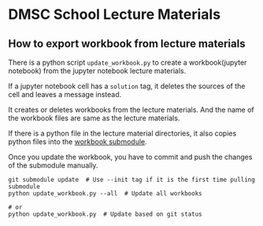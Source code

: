 # DMSC School Lecture Materials

## How to export workbook from lecture materials

There is a python script `update_workbook.py` to create a workbook(jupyter notebook) from the jupyter notebook lecture materials.

If a jupyter notebook cell has a `solution` tag, it deletes the sources of the cell and leaves a message instead.

It creates or deletes workbooks from the lecture materials.
And the name of the workbook files are same as the lecture materials.

If there is a python file in the lecture material directories,
it also copies python files into the [workbook submodule](github.com:ess-dmsc-dram/dmsc-school-notebooks).

Once you update the workbook, you have to commit and push the changes of the submodule manually.


```
git submodule update  # Use --init tag if it is the first time pulling submodule
python update_workbook.py --all  # Update all workbooks

# or
python update_workbook.py  # Update based on git status
```

